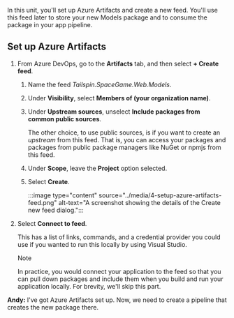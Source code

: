 In this unit, you'll set up Azure Artifacts and create a new feed. You'll use this feed later to store your new Models package and to consume the package in your app pipeline.

## Set up Azure Artifacts

1. From Azure DevOps, go to the **Artifacts** tab, and then select **+ Create feed**.
    1. Name the feed *Tailspin.SpaceGame.Web.Models*.
    1. Under **Visibility**, select **Members of (your organization name)**.
    1. Under **Upstream sources**, unselect **Include packages from common public sources**.

        The other choice, to use public sources, is if you want to create an *upstream* from this feed. That is, you can access your packages and packages from public package managers like NuGet or npmjs from this feed.

    1. Under **Scope**, leave the **Project** option selected.
    1. Select **Create**.

        :::image type="content" source="../media/4-setup-azure-artifacts-feed.png" alt-text="A screenshot showing the details of the Create new feed dialog.":::

1. Select **Connect to feed**.

    This has a list of links, commands, and a credential provider you could use if you wanted to run this locally by using Visual Studio.

    > [!NOTE]
    > In practice, you would connect your application to the feed so that you can pull down packages and include them when you build and run your application locally. For brevity, we'll skip this part.

**Andy:** I've got Azure Artifacts set up. Now, we need to create a pipeline that creates the new package there.
